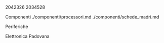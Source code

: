 2042326
2034528

Componenti
./componenti/processori.md
./componenti/schede_madri.md

Periferiche

Elettronica Padovana
